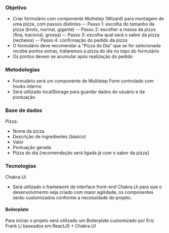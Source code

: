 ### Objetivo

- Criar formulário com componente Multistep (Wizard) para montagem de uma pizza, com passos distintos
  -- Passo 1: escolha do tamanho da pizza (broto, normal, gigante)
  -- Passo 2: escolher a massa da pizza (fina, tracional, grossa)
  -- Passo 3: escolha qual será o sabor da pizza (recheios)
  -- Passo 4: confirmação do pedido da pizza
- O formulário deve recomendar a "Pizza do Dia" que se for selecionada recebe pontos extras, trataremos a pizza do dia no topo do formulário
- Os pontos devem se acumular após realização do pedido

### Metodologias

- Formulário será um componente de Multistep Form controlado com hooks interno
- Será utilizado localStorage para guardar dados do usuário e da pontuação

### Base de dados

Pizza:

- Nome da pizza
- Descrição de ingredientes (básico)
- Valor
- Pontuação gerada
- Pizza do dia [recomendação será ligada já com o sabor da pizza]

### Tecnologias

Chakra.Ui

- Será utilizado o framework de interface front-end Chakra.Ui para que o desenvolvimento seja criado com maior agilidade, os componentes serão customizados conforme a necessidade do projeto.

#### Boilerplate

Para iniciar o projeto será utilizado um Boilerplate customizado por Eric Frank Li baseados em ReactJS + Chakra.UI
